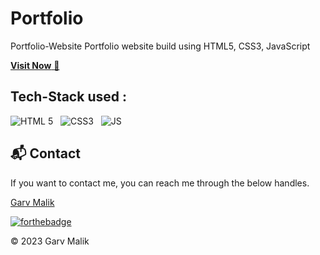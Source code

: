 # Portfolio
Portfolio-Website Portfolio website build using HTML5, CSS3, JavaScript 

<a href="https://garvmalik.netlify.app/" target="_blank">**Visit Now** 🚀</a>


## Tech-Stack used :
  ![HTML 5](https://img.shields.io/badge/HTML5-E34F26?style=for-the-badge&logo=html5&logoColor=white)
  &nbsp;
  ![CSS3](https://img.shields.io/badge/CSS3-1572B6?style=for-the-badge&logo=css3&logoColor=white)
  &nbsp;
  ![JS](https://img.shields.io/badge/JavaScript-323330?style=for-the-badge&logo=javascript&logoColor=F7DF1E)



<h2>📬 Contact</h2>
If you want to contact me, you can reach me through the below handles.


<a href=https://www.linkedin.com/in/garv-malik-9a98091bb/>Garv Malik</a>



[![forthebadge](https://forthebadge.com/images/badges/built-with-love.svg)](https://forthebadge.com)


© 2023 Garv Malik
